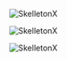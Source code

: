 <p align="left"><img src="https://github-readme-stats.vercel.app/api?username=SkelletonX&show_icons=true&theme=radical" alt="SkelletonX" /></p>
<p align="left"><img src="https://github-readme-stats.vercel.app/api/top-langs/?username=SkelletonX&layout=compact" alt="SkelletonX" /></p>
<p align="left"><img src="https://github-readme-stats.vercel.app/api/wakatime?username=SkelletonX" alt="SkelletonX" /></p>
